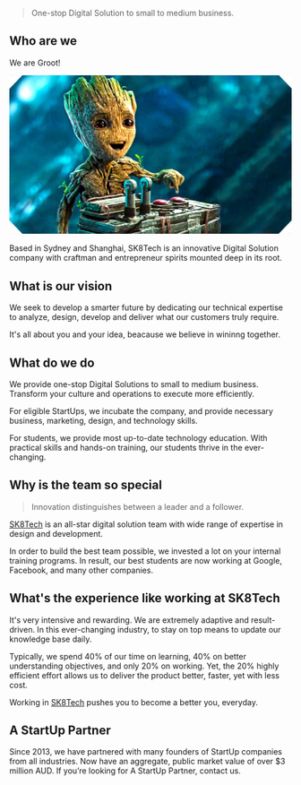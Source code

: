 > One-stop Digital Solution to small to medium business.

## Who are we

We are Groot! 

![](/assets/maxresdefault.jpg)

Based in Sydney and Shanghai, SK8Tech is an innovative Digital Solution company with craftman and entrepreneur spirits mounted deep in its root.

## What is our vision

We seek to develop a smarter future by dedicating our technical expertise to analyze, design, develop and deliver what our customers truly require. 

It's all about you and your idea, beacause we believe in wininng together.

## What do we do

We provide one-stop Digital Solutions to small to medium business. Transform your culture and operations to execute more efficiently.

For eligible StartUps, we incubate the company, and provide necessary business, marketing, design, and technology skills.

For students, we provide most up-to-date technology education. With practical skills and hands-on training, our students thrive in the ever-changing.

## Why is the team so special

> Innovation distinguishes between a leader and a follower.

[SK8Tech](https://sk8.tech) is an all-star digital solution team with wide range of expertise in design and development. 

In order to build the best team possible, we invested a lot on your internal training programs. In result, our best students are now working at Google, Facebook, and many other companies.

## What's the experience like working at SK8Tech

It's very intensive and rewarding. We are extremely adaptive and result-driven. In this ever-changing industry, to stay on top means to update our knowledge base daily.

Typically, we spend 40% of our time on learning, 40% on better understanding objectives, and only 20% on working. Yet, the 20% highly efficient effort allows us to deliver the product better, faster, yet with less cost.

Working in [SK8Tech](https://sk8.tech) pushes you to become a better you, everyday.

## A StartUp Partner

Since 2013, we have partnered with many founders of StartUp companies from all industries. Now have an aggregate, public market value of over $3 million AUD. If you’re looking for A StartUp Partner, contact us.